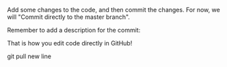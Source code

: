 Add some changes to the code, and then commit the changes. For now, we will "Commit directly to the master branch".

Remember to add a description for the commit:

That is how you edit code directly in GitHub!

git pull 
new line 
